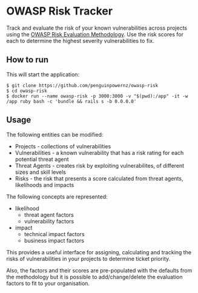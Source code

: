 # OWASP Risk Tracker

Track and evaluate the risk of your known vulnerabilities across projects using the [OWASP Risk Evaluation Methodology](https://owasp.org/www-community/OWASP_Risk_Rating_Methodology). Use the
risk scores for each to determine the highest severity vulnerabilities to fix.

## How to run

This will start the application:

    $ git clone https://github.com/penguinpowernz/owasp-risk
    $ cd owasp-risk
    $ docker run --name owasp-risk -p 3000:3000 -v "$(pwd):/app" -it -w /app ruby bash -c 'bundle && rails s -b 0.0.0.0'

## Usage

The following entities can be modified:

- Projects - collections of vulnerabilities
- Vulnerabilities - a known vulnerability that has a risk rating for each potential threat agent
- Threat Agents - creates risk by exploiting vulnerabilites, of different sizes and skill levels
- Risks - the risk that presents a score calculated from threat agents, likelihoods and impacts

The following concepts are represented:

- likelihood
    - threat agent factors
    - vulnerability factors
- impact
    - technical impact factors
    - business impact factors

This provides a useful interface for assigning, calculating and tracking the risks of
vulnerabilities in your projects to determine ticket priority.

Also, the factors and their scores are pre-populated with the defaults from the methodology but
it is possible to add/change/delete the evaluation factors to fit to your organisation.